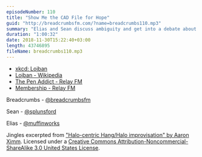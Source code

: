 ```yaml
---
episodeNumber: 110
title: "Show Me the CAD File for Hope"
guid: "http://breadcrumbsfm.com/?name=breadcrumbs110.mp3"
summary: "Elias and Sean discuss ambiguity and get into a debate about Plato and the nature of reality."
duration: "1:00:32"
date: 2018-11-30T15:22:40+03:00
length: 43746895
fileName: breadcrumbs110.mp3
---
```


- [xkcd: Lojban](https://xkcd.com/191/)
- [Lojban - Wikipedia](https://en.wikipedia.org/wiki/Lojban)
- [The Pen Addict - Relay FM](https://www.relay.fm/penaddict)
- [Membership - Relay FM](https://www.relay.fm/membership)

Breadcrumbs - [@breadcrumbsfm](https://twitter.com/breadcrumbsfm)

Sean - [@splunsford](https://twitter.com/splunsford)

Elias - [@muffinworks](https://twitter.com/muffinworks)

Jingles excerpted from ["Halo-centric Hang/Halo improvisation" by Aaron Ximm](http://freemusicarchive.org/music/aaron_ximm/handpans_and_the_hang/). Licensed under a [Creative Commons Attribution-Noncommercial-ShareAlike 3.0 United States License](http://creativecommons.org/licenses/by-nc-sa/3.0/us/).